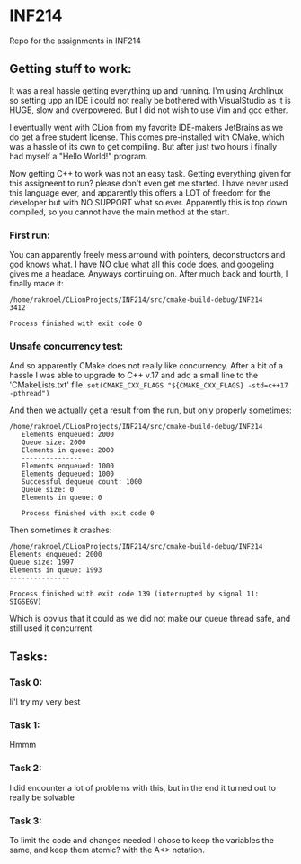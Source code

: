 # INF214
Repo for the assignments in INF214

## Getting stuff to work:
It was a real hassle getting everything up and running. I'm using Archlinux so setting upp an IDE i could not
really be bothered with VisualStudio as it is HUGE, slow and overpowered. But I did not wish to use Vim and gcc either.

I eventually went with CLion from my favorite IDE-makers JetBrains as we do get a free student license. This comes
pre-installed with CMake, which was a hassle of its own to get compiling. But after just two hours i finally had myself
a "Hello World!" program.

Now getting C++ to work was not an easy task. Getting everything given for this assigneent to run? please don't even
get me started. I have never used this language ever, and apparently this offers a LOT of freedom for the developer
but with NO SUPPORT what so ever. Apparently this is top down compiled, so you cannot have the main method at the start.

### First run:
You can apparently freely mess arround with pointers, deconstructors and god knows what. I have NO clue what all this
code does, and googeling gives me a headace. Anyways continuing on. After much back and fourth, I finally made it:
```
/home/raknoel/CLionProjects/INF214/src/cmake-build-debug/INF214
3412

Process finished with exit code 0
``` 

### Unsafe concurrency test:
And so apparently CMake does not really like concurrency. After a bit of a hassle I was able to upgrade to C++ v.17 and
add a small line to the 'CMakeLists.txt' file.
```set(CMAKE_CXX_FLAGS "${CMAKE_CXX_FLAGS} -std=c++17 -pthread")```

And then we actually get a result from the run, but only properly sometimes:
```
/home/raknoel/CLionProjects/INF214/src/cmake-build-debug/INF214
   Elements enqueued: 2000
   Queue size: 2000
   Elements in queue: 2000
   ---------------
   Elements enqueued: 1000
   Elements dequeued: 1000
   Successful dequeue count: 1000
   Queue size: 0
   Elements in queue: 0
   
   Process finished with exit code 0
```

Then sometimes it crashes:
```
/home/raknoel/CLionProjects/INF214/src/cmake-build-debug/INF214
Elements enqueued: 2000
Queue size: 1997
Elements in queue: 1993
---------------

Process finished with exit code 139 (interrupted by signal 11: SIGSEGV)
```
Which is obvius that it could as we did not make our queue thread safe, and still used it concurrent.

## Tasks:
### Task 0:
Ii'l try my very best

### Task 1:
Hmmm

### Task 2:
I did encounter a lot of problems with this, but in the end it turned out to really be solvable

### Task 3:
To limit the code and changes needed I chose to keep the variables the same, and keep them atomic? with the
A<> notation.

